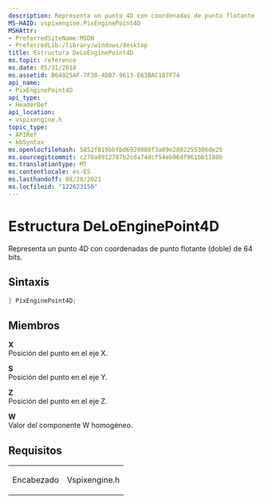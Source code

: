 ```yaml
---
description: Representa un punto 4D con coordenadas de punto flotante (doble) de 64 bits.
MS-HAID: vspixengine.PixEnginePoint4D
MSHAttr:
- PreferredSiteName:MSDN
- PreferredLib:/library/windows/desktop
title: Estructura DeLoEnginePoint4D
ms.topic: reference
ms.date: 05/31/2018
ms.assetid: B64925AF-7F38-4DB7-9613-E63BAC187F74
api_name:
- PixEnginePoint4D
api_type:
- HeaderDef
api_location:
- vspixengine.h
topic_type:
- APIRef
- kbSyntax
ms.openlocfilehash: 5852f819bbfbd6929888f3a89e2882255386de25
ms.sourcegitcommit: c276a8912787b2cda74dcf54eb96df961bb1188b
ms.translationtype: MT
ms.contentlocale: es-ES
ms.lasthandoff: 08/20/2021
ms.locfileid: "122623150"
---
```

# <a name="span-idvspixenginepixenginepoint4dspanpixenginepoint4d-structure"></a><span id="vspixengine.pixenginepoint4d"></span>Estructura DeLoEnginePoint4D

Representa un punto 4D con coordenadas de punto flotante (doble) de 64 bits.

## <a name="syntax"></a>Sintaxis


```C++
} PixEnginePoint4D;
```

## <a name="members"></a>Miembros

**X**  
Posición del punto en el eje X.

**S**  
Posición del punto en el eje Y.

**Z**  
Posición del punto en el eje Z.

**W**  
Valor del componente W homogéneo.

## <a name="requirements"></a>Requisitos

<table><colgroup><col  /><col  /></colgroup><tbody><tr class="odd"><td><p>Encabezado</p></td><td>Vspixengine.h</td></tr></tbody></table>

 

 




